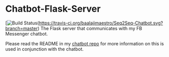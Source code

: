# Chatbot-Flask-Server

[![Build Status](https://travis-ci.org/baalajimaestro/Seq2Seq-Chatbot.svg?branch=master)(https://travis-ci.org/baalajimaestro/Seq2Seq-Chatbot.svg?branch=master)
The Flask server that communicates with my FB Messenger chatbot. 

Please read the README in my [chatbot repo](https://github.com/adeshpande3/Facebook-Messenger-Bot) for more information on this is used in conjunction with the chatbot.
